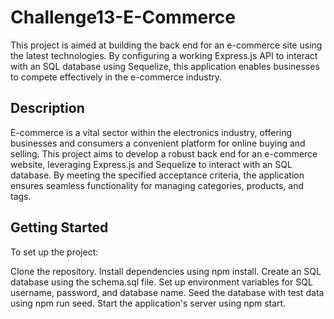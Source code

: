 # Challenge13-E-Commerce

This project is aimed at building the back end for an e-commerce site using the latest technologies. By configuring a working Express.js API to interact with an SQL database using Sequelize, this application enables businesses to compete effectively in the e-commerce industry.

## Description

E-commerce is a vital sector within the electronics industry, offering businesses and consumers a convenient platform for online buying and selling. This project aims to develop a robust back end for an e-commerce website, leveraging Express.js and Sequelize to interact with an SQL database. By meeting the specified acceptance criteria, the application ensures seamless functionality for managing categories, products, and tags.


## Getting Started

To set up the project:

Clone the repository.
Install dependencies using npm install.
Create an SQL database using the schema.sql file.
Set up environment variables for SQL username, password, and database name.
Seed the database with test data using npm run seed.
Start the application's server using npm start.


